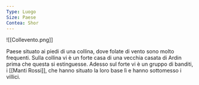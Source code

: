 ```yaml
---
Type: Luogo
Size: Paese
Contea: Shor
---
```


![[Collevento.png]]

Paese situato ai piedi di una collina, dove folate di vento sono molto frequenti.
Sulla collina vi è un forte casa di una vecchia casata di Ardin prima che questa si estinguesse. Adesso sul forte vi è un gruppo di banditi, i [[Manti Rossi]], che hanno situato la loro base lì e hanno sottomesso i villici. 